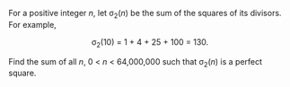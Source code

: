 <p>For a positive integer <var>n</var>, let σ<sub>2</sub>(<var>n</var>) be the sum of the squares of its divisors. For example,</p>
<div style="text-align:center;">σ<sub>2</sub>(10) = 1 + 4 + 25 + 100 = 130.</div>
<p>Find the sum of all <var>n</var>, 0 &lt; <var>n</var> &lt; 64,000,000 such that σ<sub>2</sub>(<var>n</var>) is a perfect square.</p>
